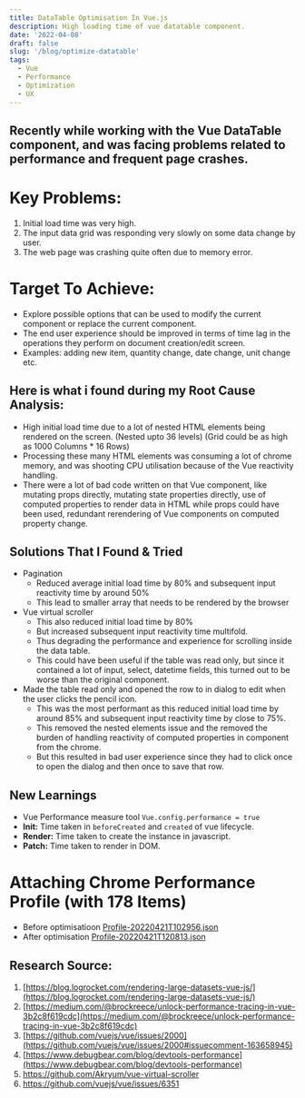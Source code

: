 ```yaml
---
title: DataTable Optimisation In Vue.js
description: High loading time of vue datatable component.
date: '2022-04-08'
draft: false
slug: '/blog/optimize-datatable'
tags:
  - Vue
  - Performance
  - Optimization
  - UX
---
```


## Recently while working with the Vue DataTable component, and was facing problems related to performance and frequent page crashes.

# Key Problems:
1. Initial load time was very high.
2. The input data grid was responding very slowly on some data change by user.
3. The web page was crashing quite often due to memory error.

# Target To Achieve:
- Explore possible options that can be used to modify the current component or replace the current component.
- The end user experience should be improved in terms of time lag in the operations they perform on document creation/edit screen.
- Examples: adding new item, quantity change, date change, unit change etc.

## Here is what i found during my Root Cause Analysis:
- High initial load time due to a lot of nested HTML elements being rendered on the screen. (Nested upto 36 levels) (Grid could be as high as 1000 Columns * 16 Rows)
- Processing these many HTML elements was consuming a lot of chrome memory, and was shooting CPU utilisation because of the Vue reactivity handling.
- There were a lot of bad code written on that Vue component, like mutating props directly, mutating state properties directly, use of computed properties to render data in HTML while props could have been used, redundant rerendering of Vue components on computed property change.

## Solutions That I Found & Tried
- Pagination
  - Reduced average initial load time by 80% and subsequent input reactivity time by around 50%
  - This lead to smaller array that needs to be rendered by the browser
- Vue virtual scroller
  - This also reduced initial load time by 80%
  - But increased subsequent input reactivity time multifold.
  - Thus degrading the performance and experience for scrolling inside the data table.
  - This could have been useful if the table was read only, but since it contained a lot of input, select, datetime fields, this turned out to be worse than the original component.
- Made the table read only and opened the row to in dialog to edit when the user clicks the pencil icon.
  - This was the most performant as this reduced initial load time by around 85% and subsequent input reactivity time by close to 75%.
  - This removed the nested elements issue and the removed the burden of handling reactivity of computed properties in component from the chrome.
  - But this resulted in bad user experience since they had to click once to open the dialog and then once to save that row.

## New Learnings
- Vue Performance measure tool `Vue.config.performance = true`
- **Init:** Time taken in `beforeCreated` and `created` of vue lifecycle.
- **Render:** Time taken to create the instance in javascript.
- **Patch:** Time taken to render in DOM.

# Attaching Chrome Performance Profile (with 178 Items)
- Before optimisatioon [Profile-20220421T102956.json](https://s3-us-west-2.amazonaws.com/secure.notion-static.com/e94994cd-859f-455d-9fa0-836d8a19e629/Profile-20220421T102956.json)
- After optimisation [Profile-20220421T120813.json](https://s3-us-west-2.amazonaws.com/secure.notion-static.com/e265a86e-ddb6-40be-8ef4-d670df4f4eaf/Profile-20220421T120813.json)
    

## Research Source:
1. [https://blog.logrocket.com/rendering-large-datasets-vue-js/](https://blog.logrocket.com/rendering-large-datasets-vue-js/)
2. [https://medium.com/@brockreece/unlock-performance-tracing-in-vue-3b2c8f619cdc](https://medium.com/@brockreece/unlock-performance-tracing-in-vue-3b2c8f619cdc)
3. [https://github.com/vuejs/vue/issues/2000](https://github.com/vuejs/vue/issues/2000#issuecomment-163658945)
4. [https://www.debugbear.com/blog/devtools-performance](https://www.debugbear.com/blog/devtools-performance)
5. https://github.com/Akryum/vue-virtual-scroller
6. https://github.com/vuejs/vue/issues/6351

